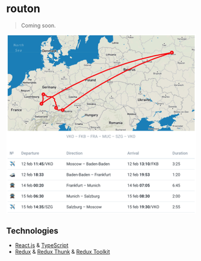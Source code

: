 # routon

> Coming soon.

![preview.png](./preview.png)

## Technologies

- [React.js](https://reactjs.org) & [TypeScript](https://www.typescriptlang.org)
- [Redux](https://redux.js.org) & [Redux Thunk](https://github.com/reduxjs/redux-thunk) & [Redux Toolkit](https://redux-toolkit.js.org)
